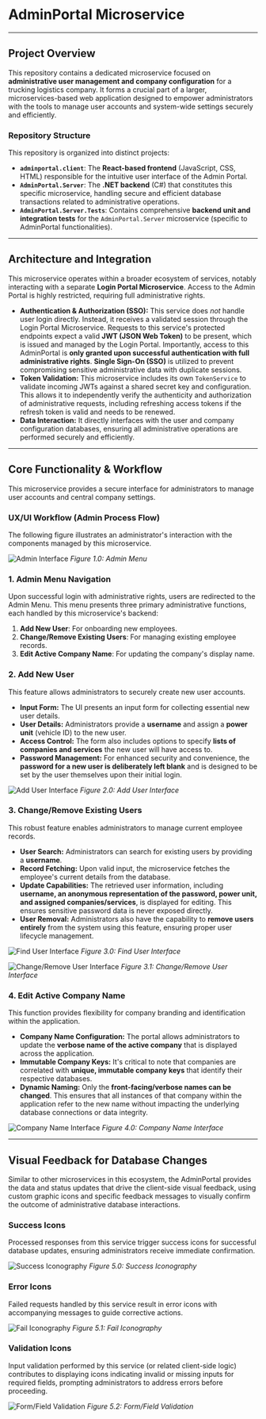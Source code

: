 # AdminPortal Microservice

---

## Project Overview

This repository contains a dedicated microservice focused on **administrative user management and company configuration** for a trucking logistics company. It forms a crucial part of a larger, microservices-based web application designed to empower administrators with the tools to manage user accounts and system-wide settings securely and efficiently.

### Repository Structure

This repository is organized into distinct projects:

* **`adminportal.client`**: The **React-based frontend** (JavaScript, CSS, HTML) responsible for the intuitive user interface of the Admin Portal.
* **`AdminPortal.Server`**: The **.NET backend** (C#) that constitutes this specific microservice, handling secure and efficient database transactions related to administrative operations.
* **`AdminPortal.Server.Tests`**: Contains comprehensive **backend unit and integration tests** for the `AdminPortal.Server` microservice (specific to AdminPortal functionalities).

---

## Architecture and Integration

This microservice operates within a broader ecosystem of services, notably interacting with a separate **Login Portal Microservice**. Access to the Admin Portal is highly restricted, requiring full administrative rights.

* **Authentication & Authorization (SSO):** This service does *not* handle user login directly. Instead, it receives a validated session through the Login Portal Microservice. Requests to this service's protected endpoints expect a valid **JWT (JSON Web Token)** to be present, which is issued and managed by the Login Portal. Importantly, access to this AdminPortal is **only granted upon successful authentication with full administrative rights**. **Single Sign-On (SSO)** is utilized to prevent compromising sensitive administrative data with duplicate sessions.
* **Token Validation:** This microservice includes its own `TokenService` to validate incoming JWTs against a shared secret key and configuration. This allows it to independently verify the authenticity and authorization of administrative requests, including refreshing access tokens if the refresh token is valid and needs to be renewed.
* **Data Interaction:** It directly interfaces with the user and company configuration databases, ensuring all administrative operations are performed securely and efficiently.

---

## Core Functionality & Workflow

This microservice provides a secure interface for administrators to manage user accounts and central company settings.

### UX/UI Workflow (Admin Process Flow)

The following figure illustrates an administrator's interaction with the components managed by this microservice.

![Admin Interface](README_Assets/Admin/DM_AdminMenu_mobile.png)
*Figure 1.0: Admin Menu*

### 1. Admin Menu Navigation

Upon successful login with administrative rights, users are redirected to the Admin Menu. This menu presents three primary administrative functions, each handled by this microservice's backend:

1.  **Add New User**: For onboarding new employees.
2.  **Change/Remove Existing Users**: For managing existing employee records.
3.  **Edit Active Company Name**: For updating the company's display name.

### 2. Add New User

This feature allows administrators to securely create new user accounts.

* **Input Form:** The UI presents an input form for collecting essential new user details.
* **User Details:** Administrators provide a **username** and assign a **power unit** (vehicle ID) to the new user.
* **Access Control:** The form also includes options to specify **lists of companies and services** the new user will have access to.
* **Password Management:** For enhanced security and convenience, the **password for a new user is deliberately left blank** and is designed to be set by the user themselves upon their initial login.

![Add User Interface](README_Assets/Admin/DM_Admin_AddUser_mobile.png)
*Figure 2.0: Add User Interface*

### 3. Change/Remove Existing Users

This robust feature enables administrators to manage current employee records.

* **User Search:** Administrators can search for existing users by providing a **username**.
* **Record Fetching:** Upon valid input, the microservice fetches the employee's current details from the database.
* **Update Capabilities:** The retrieved user information, including **username, an anonymous representation of the password, power unit, and assigned companies/services**, is displayed for editing. This ensures sensitive password data is never exposed directly.
* **User Removal:** Administrators also have the capability to **remove users entirely** from the system using this feature, ensuring proper user lifecycle management.

![Find User Interface](README_Assets/Admin/DM_Admin_FindUser_mobile.png)
*Figure 3.0: Find User Interface*

![Change/Remove User Interface](README_Assets/Admin/DM_Admin_ChangeUser_mobile.png)
*Figure 3.1: Change/Remove User Interface*

### 4. Edit Active Company Name

This function provides flexibility for company branding and identification within the application.

* **Company Name Configuration:** The portal allows administrators to update the **verbose name of the active company** that is displayed across the application.
* **Immutable Company Keys:** It's critical to note that companies are correlated with **unique, immutable company keys** that identify their respective databases.
* **Dynamic Naming:** Only the **front-facing/verbose names can be changed**. This ensures that all instances of that company within the application refer to the new name without impacting the underlying database connections or data integrity.

![Company Name Interface](README_Assets/Admin/DM_Admin_EditCompany_mobile.png)
*Figure 4.0: Company Name Interface*

---

## Visual Feedback for Database Changes

Similar to other microservices in this ecosystem, the AdminPortal provides the data and status updates that drive the client-side visual feedback, using custom graphic icons and specific feedback messages to visually confirm the outcome of administrative database interactions.

### Success Icons

Processed responses from this service trigger success icons for successful database updates, ensuring administrators receive immediate confirmation.

![Success Iconography](README_Assets/Admin/DM_Admin_UpdateSuccess_mobile.png)
*Figure 5.0: Success Iconography*

### Error Icons

Failed requests handled by this service result in error icons with accompanying messages to guide corrective actions.

![Fail Iconography](README_Assets/Admin/DM_Admin_UpdateFail_mobile.png)
*Figure 5.1: Fail Iconography*

### Validation Icons

Input validation performed by this service (or related client-side logic) contributes to displaying icons indicating invalid or missing inputs for required fields, prompting administrators to address errors before proceeding.

![Form/Field Validation](README_Assets/Admin/DM_Admin_AddUser_Error_mobile.png)
*Figure 5.2: Form/Field Validation*